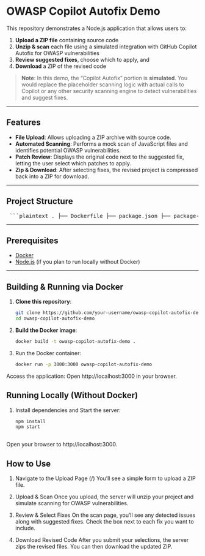 # OWASP Copilot Autofix Demo

This repository demonstrates a Node.js application that allows users to:

1. **Upload a ZIP file** containing source code  
2. **Unzip & scan** each file using a simulated integration with GitHub Copilot Autofix for OWASP vulnerabilities  
3. **Review suggested fixes**, choose which to apply, and  
4. **Download** a ZIP of the revised code

> **Note**: In this demo, the “Copilot Autofix” portion is **simulated**. You would replace the placeholder scanning logic with actual calls to Copilot or any other security scanning engine to detect vulnerabilities and suggest fixes.

---

## Features

- **File Upload**: Allows uploading a ZIP archive with source code.  
- **Automated Scanning**: Performs a mock scan of JavaScript files and identifies potential OWASP vulnerabilities.  
- **Patch Review**: Displays the original code next to the suggested fix, letting the user select which patches to apply.  
- **Zip & Download**: After selecting fixes, the revised project is compressed back into a ZIP for download.

---

## Project Structure
<pre> ```plaintext . ├── Dockerfile ├── package.json ├── package-lock.json ├── app │ ├── index.js // Main Express server │ ├── routes │ │ └── index.js // Routing definitions │ ├── controllers │ │ └── owaspScanner.js // Placeholder scanning logic │ ├── views │ │ ├── upload.ejs // Page 1: Upload form │ │ ├── scan.ejs // Page 2: Display scan results & fixes │ │ └── download.ejs // Page 3: Final ZIP download │ └── public │ └── css │ └── styles.css └── uploads // Generated uploads & revised ZIPs (created at runtime) ``` </pre>
---

## Prerequisites

- [Docker](https://www.docker.com/)  
- [Node.js](https://nodejs.org/en/) (if you plan to run locally without Docker)

---

## Building & Running via Docker

1. **Clone this repository**:
   ```bash
   git clone https://github.com/your-username/owasp-copilot-autofix-demo.git
   cd owasp-copilot-autofix-demo

2. **Build the Docker image**:
   ```bash
   docker build -t owasp-copilot-autofix-demo .

3. Run the Docker container:
   ```bash
   docker run -p 3000:3000 owasp-copilot-autofix-demo

Access the application: Open http://localhost:3000 in your browser.

## Running Locally (Without Docker)

1. Install dependencies and Start the server:      
   ```bash
   npm install
   npm start
      
Open your browser to http://localhost:3000.

## How to Use
1. Navigate to the Upload Page (/)
You’ll see a simple form to upload a ZIP file.

2. Upload & Scan
Once you upload, the server will unzip your project and simulate scanning for OWASP vulnerabilities.

3. Review & Select Fixes
On the scan page, you’ll see any detected issues along with suggested fixes. Check the box next to each fix you want to include.

4. Download Revised Code
After you submit your selections, the server zips the revised files. You can then download the updated ZIP.
